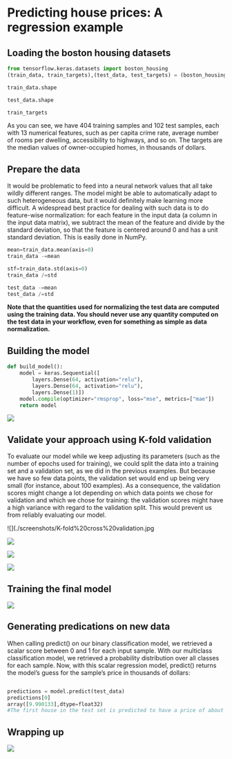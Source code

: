 # Predicting house prices: A regression example

## Loading the boston housing datasets

````python
from tensorflow.keras.datasets import boston_housing
(train_data, train_targets),(test_data, test_targets) = (boston_housing.load_data())

train_data.shape

test_data.shape

train_targets

````
As you can see, we have 404 training samples and 102 test samples, each with 13 numerical features, such as per capita crime rate, average number of rooms per dwelling, accessibility to highways, and so on.
The targets are the median values of owner-occupied homes, in thousands of dollars.

## Prepare the data

It would be problematic to feed into a neural network values that all take wildly different ranges. The model might be able to automatically adapt to such heterogeneous data, but it would definitely make learning more difficult. A widespread best practice
for dealing with such data is to do feature-wise normalization: for each feature in the input data (a column in the input data matrix), we subtract the mean of the feature and divide by the standard deviation, so that the feature is centered around 0 and has
a unit standard deviation. This is easily done in NumPy.

````python
mean=train_data.mean(axis=0)
train_data -=mean

stf=train_data.std(axis=0)
train_data /=std

test_data -=mean
test_data /=std

````

**Note that the quantities used for normalizing the test data are computed using the training data. You should never use any quantity computed on the test data in your workflow, even for something as simple as data normalization.**

## Building the model

````python
def build_model():
    model = keras.Sequential([
        layers.Dense(64, activation="relu"),
        layers.Dense(64, activation="relu"),
        layers.Dense(1)])
    model.compile(optimizer="rmsprop", loss="mse", metrics=["mae"])
    return model
````

![](./screenshots/mae.jpg)


## Validate your approach using K-fold validation

To evaluate our model while we keep adjusting its parameters (such as the number of epochs used for training), we could split the data into a training set and a validation set, as we did in the previous examples. But because we have so few data points, the
validation set would end up being very small (for instance, about 100 examples). As a consequence, the validation scores might change a lot depending on which data points we chose for validation and which we chose for training: the validation scores might have a high
variance with regard to the validation split. This would prevent us from reliably evaluating our model.

![](./screenshots/K-fold%20cross%20validation.jpg

![](./screenshots/K-foldValidationImplementation.jpg)


![](./screenshots/K-foldValidationImplementation2.jpg)

![](./screenshots/K-foldValidationImplementation3.jpg)


## Training the final model

![](./screenshots/finalModel.jpg)


## Generating predications on new data
When calling predict() on our binary classification model, we retrieved a scalar score between 0 and 1 for each input sample. With our multiclass classification model, we retrieved a probability distribution over all classes for each sample. Now, with this scalar regression model, predict() returns the model’s guess for the sample’s price in thousands of dollars:

````python

predictions = model.predict(test_data)
predictions[0]
array([9.990133],dtype=float32)
#The first house in the test set is predicted to have a price of about $10,000.

````


## Wrapping up

![](./screenshots/wrapup3.jpg)

